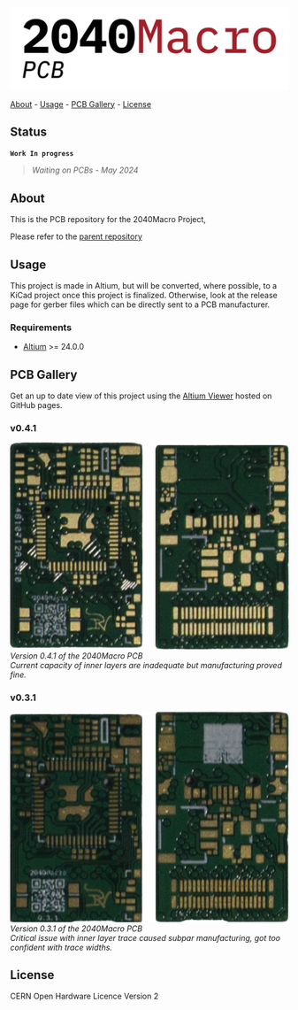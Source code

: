 <!-- PROJECT: 2040Macro -->
<!-- TITLE: 2040Macro-PCB -->
<!-- FONT: IBM Plex -->
<!-- KEYWORDS: Raspberry Pi Pico, Embedded, PCB, Hardware -->
<!-- TECHNOLOGY: Altium, RP2040 -->
<!-- STATUS: Work In Progress -->

![2040Macro-PCB-Logo](<images/2040Macro PCB.png>)

[About](#about) - [Usage](#usage) - [PCB Gallery](#pcb-gallery) - [License](#license)

## Status

**`Work In progress`**
> *Waiting on PCBs - May 2024*

## About
<!-- DESCRIPTION START -->
This is the PCB repository for the 2040Macro Project, 


Please refer to the [parent repository](https://github.com/LeHuman/2040Macro)
<!-- DESCRIPTION END -->

## Usage

This project is made in Altium, but will be converted, where possible, to a KiCad project once this project is finalized. Otherwise, look at the release page for gerber files which can be directly sent to a PCB manufacturer.

### Requirements

- [Altium](https://www.altium.com/) >= 24.0.0

## PCB Gallery

Get an up to date view of this project using the [Altium Viewer](https://lehuman.github.io/2040Macro-PCB/) hosted on GitHub pages.

### v0.4.1

![2040Macro-v0.4.1](images/PCB/2040Macro-v0.4.1.png) \
*Version 0.4.1 of the 2040Macro PCB* \
*Current capacity of inner layers are inadequate but manufacturing proved fine.*

### v0.3.1

![2040Macro-v0.3.1](images/PCB/2040Macro-v0.3.1.png) \
*Version 0.3.1 of the 2040Macro PCB* \
*Critical issue with inner layer trace caused subpar manufacturing, got too confident with trace widths.*

## License

CERN Open Hardware Licence Version 2
